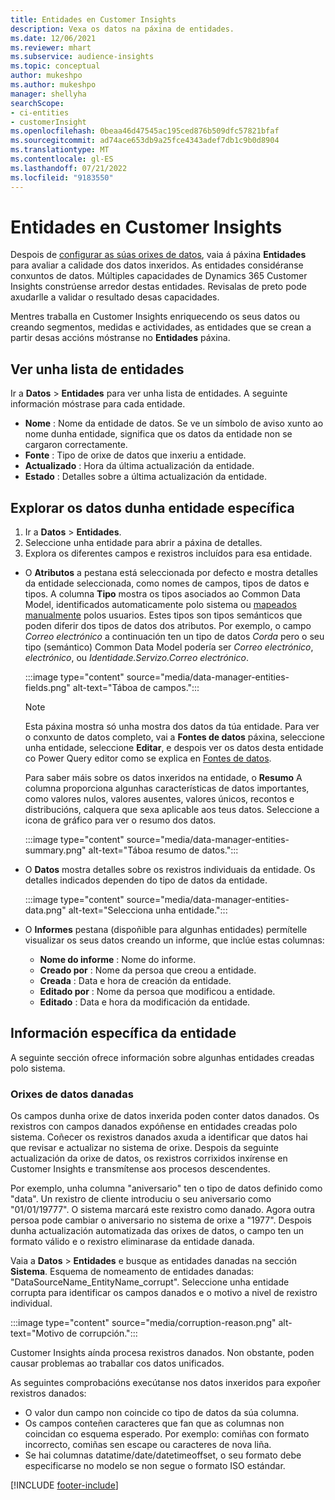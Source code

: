 ```yaml
---
title: Entidades en Customer Insights
description: Vexa os datos na páxina de entidades.
ms.date: 12/06/2021
ms.reviewer: mhart
ms.subservice: audience-insights
ms.topic: conceptual
author: mukeshpo
ms.author: mukeshpo
manager: shellyha
searchScope:
- ci-entities
- customerInsight
ms.openlocfilehash: 0beaa46d47545ac195ced876b509dfc57821bfaf
ms.sourcegitcommit: ad74ace653db9a25fce4343adef7db1c9b0d8904
ms.translationtype: MT
ms.contentlocale: gl-ES
ms.lasthandoff: 07/21/2022
ms.locfileid: "9183550"
---
```

# <a name="entities-in-customer-insights"></a>Entidades en Customer Insights

Despois de [configurar as súas orixes de datos](data-sources.md), vaia á páxina **Entidades** para avaliar a calidade dos datos inxeridos. As entidades considéranse conxuntos de datos. Múltiples capacidades de Dynamics 365 Customer Insights constrúense arredor destas entidades. Revisalas de preto pode axudarlle a validar o resultado desas capacidades.

Mentres traballa en Customer Insights enriquecendo os seus datos ou creando segmentos, medidas e actividades, as entidades que se crean a partir desas accións móstranse no **Entidades** páxina.

## <a name="view-a-list-of-entities"></a>Ver unha lista de entidades

Ir a **Datos** > **Entidades** para ver unha lista de entidades. A seguinte información móstrase para cada entidade.

- **Nome** : Nome da entidade de datos. Se ve un símbolo de aviso xunto ao nome dunha entidade, significa que os datos da entidade non se cargaron correctamente.
- **Fonte** : Tipo de orixe de datos que inxeriu a entidade.
- **Actualizado** : Hora da última actualización da entidade.
- **Estado** : Detalles sobre a última actualización da entidade.

## <a name="explore-a-specific-entitys-data"></a>Explorar os datos dunha entidade específica

1. Ir a **Datos** > **Entidades**.
1. Seleccione unha entidade para abrir a páxina de detalles.  
1. Explora os diferentes campos e rexistros incluídos para esa entidade.

- O **Atributos** a pestana está seleccionada por defecto e mostra detalles da entidade seleccionada, como nomes de campos, tipos de datos e tipos. A columna **Tipo** mostra os tipos asociados ao Common Data Model, identificados automaticamente polo sistema ou [mapeados manualmente](map-entities.md) polos usuarios. Estes tipos son tipos semánticos que poden diferir dos tipos de datos dos atributos. Por exemplo, o campo *Correo electrónico* a continuación ten un tipo de datos *Corda* pero o seu tipo (semántico) Common Data Model podería ser *Correo electrónico*, *electrónico*, ou *Identidade.Servizo.Correo electrónico*.

   :::image type="content" source="media/data-manager-entities-fields.png" alt-text="Táboa de campos.":::

   > [!NOTE]
   > Esta páxina mostra só unha mostra dos datos da túa entidade. Para ver o conxunto de datos completo, vai a **Fontes de datos** páxina, seleccione unha entidade, seleccione **Editar**, e despois ver os datos desta entidade co Power Query editor como se explica en [Fontes de datos](data-sources.md).

   Para saber máis sobre os datos inxeridos na entidade, o **Resumo** A columna proporciona algunhas características de datos importantes, como valores nulos, valores ausentes, valores únicos, recontos e distribucións, calquera que sexa aplicable aos teus datos. Seleccione a icona de gráfico para ver o resumo dos datos.

   :::image type="content" source="media/data-manager-entities-summary.png" alt-text="Táboa resumo de datos.":::

- O **Datos** mostra detalles sobre os rexistros individuais da entidade. Os detalles indicados dependen do tipo de datos da entidade.

   :::image type="content" source="media/data-manager-entities-data.png" alt-text="Selecciona unha entidade.":::

- O **Informes** pestana (dispoñible para algunhas entidades) permítelle visualizar os seus datos creando un informe, que inclúe estas columnas:

  - **Nome do informe** : Nome do informe.
  - **Creado por** : Nome da persoa que creou a entidade.
  - **Creada** : Data e hora de creación da entidade.
  - **Editado por** : Nome da persoa que modificou a entidade.
  - **Editado** : Data e hora da modificación da entidade.

## <a name="entity-specific-information"></a>Información específica da entidade

A seguinte sección ofrece información sobre algunhas entidades creadas polo sistema.

### <a name="corrupted-data-sources"></a>Orixes de datos danadas

Os campos dunha orixe de datos inxerida poden conter datos danados. Os rexistros con campos danados expóñense en entidades creadas polo sistema. Coñecer os rexistros danados axuda a identificar que datos hai que revisar e actualizar no sistema de orixe. Despois da seguinte actualización da orixe de datos, os rexistros corrixidos inxírense en Customer Insights e transmítense aos procesos descendentes. 

Por exemplo, unha columna "aniversario" ten o tipo de datos definido como "data". Un rexistro de cliente introduciu o seu aniversario como "01/01/19777". O sistema marcará este rexistro como danado. Agora outra persoa pode cambiar o aniversario no sistema de orixe a "1977". Despois dunha actualización automatizada das orixes de datos, o campo ten un formato válido e o rexistro eliminarase da entidade danada.

Vaia a **Datos** > **Entidades** e busque as entidades danadas na sección **Sistema**. Esquema de nomeamento de entidades danadas: "DataSourceName_EntityName_corrupt". Seleccione unha entidade corrupta para identificar os campos danados e o motivo a nivel de rexistro individual.

   :::image type="content" source="media/corruption-reason.png" alt-text="Motivo de corrupción.":::

Customer Insights aínda procesa rexistros danados. Non obstante, poden causar problemas ao traballar cos datos unificados.

As seguintes comprobacións execútanse nos datos inxeridos para expoñer rexistros danados:

- O valor dun campo non coincide co tipo de datos da súa columna.
- Os campos conteñen caracteres que fan que as columnas non coincidan co esquema esperado. Por exemplo: comiñas con formato incorrecto, comiñas sen escape ou caracteres de nova liña.
- Se hai columnas datatime/date/datetimeoffset, o seu formato debe especificarse no modelo se non segue o formato ISO estándar.

[!INCLUDE [footer-include](includes/footer-banner.md)]
